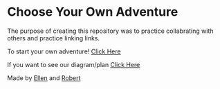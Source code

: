 # Choose Your Own Adventure

The purpose of creating this repository was to practice collabrating with others and practice linking links.

To start your own adventure! [Click Here](alarm.md)

If you want to see our diagram/plan [Click Here](cyoa-diagram.md)

Made by [Ellen](https://github.com/ellenc0297) and [Robert](https://github.com/robertx7476)

